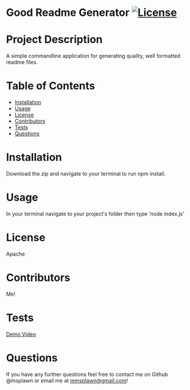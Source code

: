 # **Good Readme Generator**                 [![License](https://img.shields.io/badge/License-Apache-blue.svg)](https://opensource.org/licenses/Apache)

  # Project Description
  A simple commandline application for generating quality, well formatted readme files.

  # Table of Contents
  * [Installation](#installation)
  * [Usage](#usage)
  * [License](#license)
  * [Contributors](#contributors)
  * [Tests](#tests)
  * [Questions](#questions)
  
  # Installation
  Download the zip and navigate to your terminal to run npm install.

  # Usage
  In your terminal navigate to your project's folder then type 'node index.js'

  # License
  Apache

  # Contributors
  Me!

  # Tests
  [Demo Video](https://drive.google.com/file/d/1rsV9EK7uQWXHiKG418lYY6e7dlsMzcsK/view)

  # Questions
  If you have any further questions feel free to contact me on Github @msplawn or email me at mmsplawn@gmail.com!


